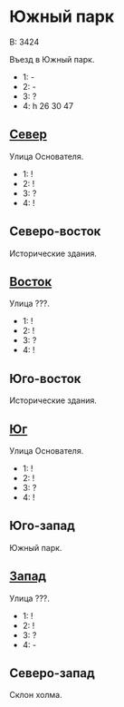 # Южный парк

В:  3424

Въезд в Южный парк.

* 1:    -
* 2:    -
* 3:    ?
* 4:    h   26  30  47

## [Север](./520135.md)

Улица Основателя.

* 1:    !
* 2:    !
* 3:    ?
* 4:    !

## Северо-восток

Исторические здания.

## [Восток](./540120.md)

Улица ???.

* 1:    !
* 2:    !
* 3:    ?
* 4:    !

## Юго-восток

Исторические здания.

## [Юг](./520150.md)

Улица Основателя.

* 1:    !
* 2:    !
* 3:    ?
* 4:    !

## Юго-запад

Южный парк.

## [Запад](./510140.md)

Улица ???.

* 1:    !
* 2:    !
* 3:    ?
* 4:    -

## Северо-запад

Склон холма.
